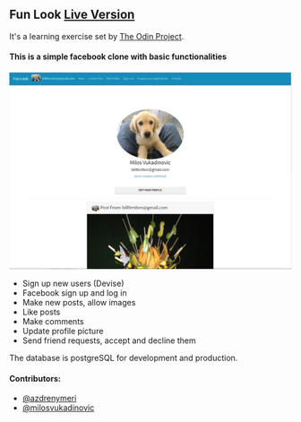 ## Fun Look [Live Version](https://funlook.herokuapp.com)
It's a learning exercise set by [The Odin Project](https://www.theodinproject.com/courses/ruby-on-rails/lessons/final-project?ref=lnav).
####  This is a simple facebook clone with basic functionalities

![Alt text](/public/ss.jpg)

* Sign up new users (Devise) 
* Facebook sign up and log in
* Make new posts, allow images
* Like posts
* Make comments
* Update profile picture
* Send friend requests, accept and decline them

The database is postgreSQL for development and production.

#### Contributors:
* [@azdrenymeri](https://github.com/azdrenymeri) 
* [@milosvukadinovic](https://github.com/milosvukadinovic)
